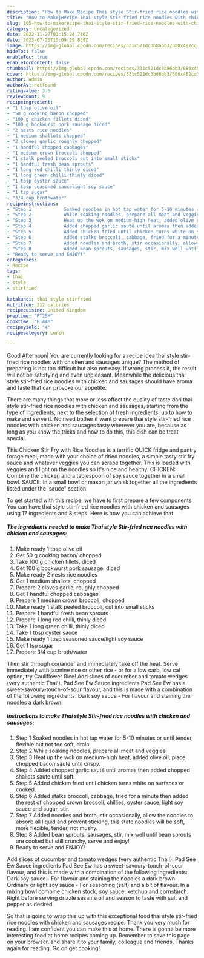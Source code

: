 ```yaml
---
description: "How to Make|Recipe Thai style Stir-fried rice noodles with chicken and sausages {That is Delicious"
title: "How to Make|Recipe Thai style Stir-fried rice noodles with chicken and sausages {That is Delicious"
slug: 105-how-to-makerecipe-thai-style-stir-fried-rice-noodles-with-chicken-and-sausages-that-is-delicious
category: Uncategorized
date: 2022-11-27T03:15:24.716Z
date: 2023-07-25T15:09:29.839Z
image: https://img-global.cpcdn.com/recipes/331c521dc3b86bb3/680x482cq70/thai-style-stir-fried-rice-noodles-with-chicken-and-sausages-recipe-main-photo.jpg
hideToc: false
enableToc: true
enableTocContent: false
thumbnail: https://img-global.cpcdn.com/recipes/331c521dc3b86bb3/680x482cq70/thai-style-stir-fried-rice-noodles-with-chicken-and-sausages-recipe-main-photo.jpg
cover: https://img-global.cpcdn.com/recipes/331c521dc3b86bb3/680x482cq70/thai-style-stir-fried-rice-noodles-with-chicken-and-sausages-recipe-main-photo.jpg
author: Admin
authorAv: notfound
ratingvalue: 3.6
reviewcount: 9
recipeingredient:
- "1 tbsp olive oil"
- "50 g cooking bacon chopped"
- "100 g chicken fillets diced"
- "100 g bockwurst pork sausage diced"
- "2 nests rice noodles"
- "1 medium shallots chopped"
- "2 cloves garlic roughly chopped"
- "1 handful chopped cabbages"
- "1 medium crown broccoli chopped"
- "1 stalk peeled broccoli cut into small sticks"
- "1 handful fresh bean sprouts"
- "1 long red chilli thinly diced"
- "1 long green chilli thinly diced"
- "1 tbsp oyster sauce"
- "1 tbsp seasoned saucelight soy sauce"
- "1 tsp sugar"
- "3/4 cup brothwater"
recipeinstructions:
- "Step 1            Soaked noodles in hot tap water for 5-10 minutes or until tender, flexible but not too soft, drain."
- "Step 2            While soaking noodles, prepare all meat and veggies."
- "Step 3            Heat up the wok on medium-high heat, added olive oil, place chopped bacon sauté until crispy."
- "Step 4            Added chopped garlic sauté until aromas then added chopped shallots saute until soft."
- "Step 5            Added chicken fried until chicken turns white on surfaces or cooked."
- "Step 6            Added stalks broccoli, cabbage, fried for a minute then added the rest of chopped crown broccoli, chillies, oyster sauce, light soy sauce and sugar, stir."
- "Step 7            Added noodles and broth, stir occasionally, allow the noodles to absorb all liquid and prevent sticking, this state noodles will be soft, more flexible, tender, not mushy."
- "Step 8            Added bean sprouts, sausages, stir, mix well until bean sprouts are cooked but still crunchy, serve and enjoy!"
- "Ready to serve and ENJOY!"
categories:
- Recipe
tags:
- thai
- style
- stirfried

katakunci: thai style stirfried 
nutrition: 212 calories
recipecuisine: United Kingdom
preptime: "PT25M"
cooktime: "PT44M"
recipeyield: "4"
recipecategory: Lunch

---
```



Good Afternoon| You are currently looking for a recipe idea thai style stir-fried rice noodles with chicken and sausages unique? The method of preparing is not too difficult but also not easy. If wrong process it, the result will not be satisfying and even unpleasant. Meanwhile the delicious thai style stir-fried rice noodles with chicken and sausages should have aroma and taste that can provoke our appetite.






There are many things that more or less affect the quality of taste dari thai style stir-fried rice noodles with chicken and sausages, starting from the type of ingredients, next to the selection of fresh ingredients, up to how to make and serve it. No need bother if want prepare thai style stir-fried rice noodles with chicken and sausages tasty wherever you are, because as long as you know the tricks and how to do this, this dish can be treat special.


This Chicken Stir Fry with Rice Noodles is a terrific QUICK fridge and pantry forage meal, made with your choice of dried noodles, a simple tasty stir fry sauce and whatever veggies you can scrape together. This is loaded with veggies and light on the noodles so it&#39;s nice and healthy. CHICKEN: Combine the chicken and a tablespoon of soy sauce together in a small bowl. SAUCE: In a small bowl or mason jar whisk together all the ingredients listed under the &#39;sauce&#34; section.


To get started with this recipe, we have to first prepare a few components. You can have thai style stir-fried rice noodles with chicken and sausages using 17 ingredients and 8 steps. Here is how you can achieve that.

<!--inarticleads1-->

##### The ingredients needed to make Thai style Stir-fried rice noodles with chicken and sausages:

1. Make ready 1 tbsp olive oil
1. Get 50 g cooking bacon/ chopped
1. Take 100 g chicken fillets, diced
1. Get 100 g bockwurst pork sausage, diced
1. Make ready 2 nests rice noodles
1. Get 1 medium shallots, chopped
1. Prepare 2 cloves garlic, roughly chopped
1. Get 1 handful chopped cabbages
1. Prepare 1 medium crown broccoli, chopped
1. Make ready 1 stalk peeled broccoli, cut into small sticks
1. Prepare 1 handful fresh bean sprouts
1. Prepare 1 long red chilli, thinly diced
1. Take 1 long green chilli, thinly diced
1. Take 1 tbsp oyster sauce
1. Make ready 1 tbsp seasoned sauce/light soy sauce
1. Get 1 tsp sugar
1. Prepare 3/4 cup broth/water


Then stir through coriander and immediately take off the heat. Serve immediately with jasmine rice or other rice - or for a low carb, low cal option, try Cauliflower Rice! Add slices of cucumber and tomato wedges (very authentic Thai!). Pad See Ew Sauce ingredients Pad See Ew has a sweet-savoury-touch-of-sour flavour, and this is made with a combination of the following ingredients: Dark soy sauce - For flavour and staining the noodles a dark brown. 

<!--inarticleads2-->

##### Instructions to make Thai style Stir-fried rice noodles with chicken and sausages:

1. Step 1            Soaked noodles in hot tap water for 5-10 minutes or until tender, flexible but not too soft, drain.
1. Step 2            While soaking noodles, prepare all meat and veggies.
1. Step 3            Heat up the wok on medium-high heat, added olive oil, place chopped bacon sauté until crispy.
1. Step 4            Added chopped garlic sauté until aromas then added chopped shallots saute until soft.
1. Step 5            Added chicken fried until chicken turns white on surfaces or cooked.
1. Step 6            Added stalks broccoli, cabbage, fried for a minute then added the rest of chopped crown broccoli, chillies, oyster sauce, light soy sauce and sugar, stir.
1. Step 7            Added noodles and broth, stir occasionally, allow the noodles to absorb all liquid and prevent sticking, this state noodles will be soft, more flexible, tender, not mushy.
1. Step 8            Added bean sprouts, sausages, stir, mix well until bean sprouts are cooked but still crunchy, serve and enjoy!
1. Ready to serve and ENJOY!

Add slices of cucumber and tomato wedges (very authentic Thai!). Pad See Ew Sauce ingredients Pad See Ew has a sweet-savoury-touch-of-sour flavour, and this is made with a combination of the following ingredients: Dark soy sauce - For flavour and staining the noodles a dark brown. Ordinary or light soy sauce - For seasoning (salt) and a bit of flavour. In a mixing bowl combine chicken stock, soy sauce, ketchup and cornstarch. Right before serving drizzle sesame oil and season to taste with salt and pepper as desired. 

So that is going to wrap this up with this exceptional food thai style stir-fried rice noodles with chicken and sausages recipe. Thank you very much for reading. I am confident you can make this at home. There is gonna be more interesting food at home recipes coming up. Remember to save this page on your browser, and share it to your family, colleague and friends. Thanks again for reading. Go on get cooking!
